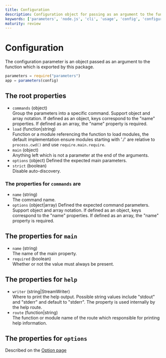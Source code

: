 ```yaml
---
title: Configuration
description: Configuration object for passing as an argument to the function
keywords: ['parameters', 'node.js', 'cli', 'usage', 'config', 'configuration']
maturity: review
---
```


# Configuration

The configuration parameter is an object passed as an argument to the function
which is exported by this package.

```js
parameters = require("parameters")
app = parameters(config)
```

## The root properties

* `commands` (object)   
  Group the parameters into a specific command. Support object and array notation. If
  defined as an object, keys correspond to the "name" properties. If defined as 
  an array, the "name" property is required.
* `load` (function|string)   
  Function or a module referencing the function to load modules, the default
  implementation ensure modules starting with './' are relative to 
  `process.cwd()` and use `require.main.require`.
* `main` (object)   
  Anything left which is not a parameter at the end of the arguments.
* `options` (object)
  Defined the expected main parameters.
* `strict` (boolean)   
  Disable auto-discovery.

### The properties for `commands` are

* `name` (string)   
  The command name.
* `options` (object|array)
  Defined the expected command parameters. Support object and array notation. If
  defined as an object, keys correspond to the "name" properties. If defined as 
  an array, the "name" property is required.

## The properties for `main`

* `name` (string)   
  The name of the main property.
* `required` (boolean)   
  Whether or not the value must always be present.

## The properties for `help`

* `writer` (string|StreamWriter)   
  Where to print the help output. Possible string values include "stdout" and "stderr" and default to "stderr". The property is used internally by the help route.
* `route` (function|string)   
  The function or module name of the route which responsible for printing help information.

## The properties for `options`

Described on the [Option page](./options)
